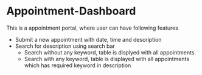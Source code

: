 # Appointment-Dashboard


This is a appointment portal, where user can have following features
- Submit a new appointment with date, time and description 
- Search for description using search bar 
	- Search without any keyword, table is displyed with all appointments. 
	- Search with any keyword, table is displayed with all appointments which has required keyword in description